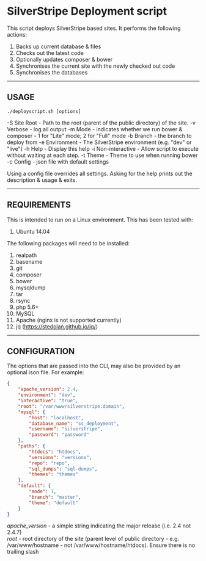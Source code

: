 # SilverStripe Deployment script
This script deploys SilverStripe based sites. It performs the following actions:

1. Backs up current database & files
2. Checks out the latest code
3. Optionally updates composer & bower
4. Synchronises the current site with the newly checked out code
5. Synchronises the databases

---
## USAGE

`./deployscript.sh [options]`

 -S Site Root       - Path to the root (parent of the public directory) of the site.
 -v Verbose         - log all output
 -m Mode            - indicates whether we run bower & composer - 1 for "Lite" mode; 2 for "Full" mode
 -b Branch          - the branch to deploy from
 -e Environment     - The SilverStripe environment (e.g. "dev" or "live")
 -h Help            - Display this help
 -i Non-interactive - Allow script to execute without waiting at each step.
 -t Theme           - Theme to use when running bower
 -c Config          - json file with default settings

Using a config file overrides all settings.
Asking for the help prints out the description & usage & exits.

---

## REQUIREMENTS
This is intended to run on a Linux environment. This has been tested with:

1. Ubuntu 14.04

The following packages will need to be installed:

1. realpath
2. basename
3. git
4. composer
5. bower
6. mysqldump
7. tar
8. rsync
9. php 5.6+
10. MySQL
11. Apache (nginx is not supported currently)
12. jq (https://stedolan.github.io/jq/)

---

## CONFIGURATION

The options that are passed into the CLI, may also be provided by an optional ison file. For example:

```json
{
    "apache_version": 2.4,
    "environment": "dev",
    "interactive": "true",
    "root": "/var/www/silverstripe.domain",
    "mysql": {
        "host": "localhost",
        "database_name": "ss_deployment",
        "username": "silverstripe",
        "password": "password"
    },
    "paths": {
        "htdocs": "htdocs",
        "versions": "versions",
        "repo": "repo",
        "sql_dumps": "sql-dumps",
        "themes": "themes"
    },
    "default": {
        "mode": 1,
        "branch": "master",
        "theme": "default"
    }
}
```

*apache_version* - a simple string indicating the major release (i.e. 2.4 not 2.4.7)  
*root* - root directory of the site (parent level of public directory - e.g. /var/www/hostname - not /var/www/hostname/htdocs). Ensure there is no trailing slash
